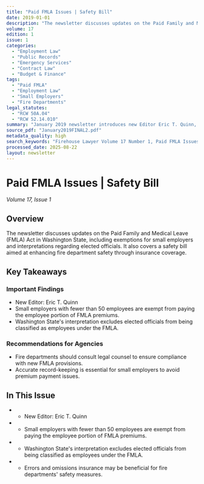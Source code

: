 ```yaml
---
title: "Paid FMLA Issues | Safety Bill"
date: 2019-01-01
description: "The newsletter discusses updates on the Paid Family and Medical Leave (FMLA) Act in Washington State, including exemptions for small employers and interpretations regarding elected officials. It also covers a safety bill aimed at enhancing fire department safety through insurance coverage."
volume: 17
edition: 1
issue: 1
categories:
  - "Employment Law"
  - "Public Records"
  - "Emergency Services"
  - "Contract Law"
  - "Budget & Finance"
tags:
  - "Paid FMLA"
  - "Employment Law"
  - "Small Employers"
  - "Fire Departments"
legal_statutes:
  - "RCW 50A.04"
  - "RCW 52.14.010"
summary: "January 2019 newsletter introduces new Editor Eric T. Quinn, examines Paid Family and Medical Leave (FMLA) Act updates under RCW 50A.04 including small employer exemptions for businesses with fewer than 50 employees, analyzes Washington State interpretation excluding elected officials from FMLA employee classification, and discusses safety bill enhancements for fire department insurance coverage under RCW 52.14.010."
source_pdf: "January2019FINAL2.pdf"
metadata_quality: high
search_keywords: "Firehouse Lawyer Volume 17 Number 1, Paid FMLA Issues, Safety Bill, Employment Law, Small Employers, Fire Departments, January 2019..."
processed_date: 2025-08-22
layout: newsletter
---
```


# Paid FMLA Issues | Safety Bill

*Volume 17, Issue 1*

## Overview

The newsletter discusses updates on the Paid Family and Medical Leave (FMLA) Act in Washington State, including exemptions for small employers and interpretations regarding elected officials. It also covers a safety bill aimed at enhancing fire department safety through insurance coverage.

## Key Takeaways

### Important Findings

- New Editor: Eric T. Quinn
- Small employers with fewer than 50 employees are exempt from paying the employee portion of FMLA premiums.
- Washington State's interpretation excludes elected officials from being classified as employees under the FMLA.

### Recommendations for Agencies

- Fire departments should consult legal counsel to ensure compliance with new FMLA provisions.
- Accurate record-keeping is essential for small employers to avoid premium payment issues.

## In This Issue

- - New Editor: Eric T. Quinn

- - Small employers with fewer than 50 employees are exempt from paying the employee portion of FMLA premiums.

- - Washington State's interpretation excludes elected officials from being classified as employees under the FMLA.

- - Errors and omissions insurance may be beneficial for fire departments' safety measures.

